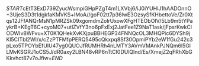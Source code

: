 $START$cEtT3ExD739ZyucWsmpiGHpPZgT4m1LXVbj6/iJ0iYUHlJ1hAADOnnO+3UjeS3D3t1dgkfaKMVKS+lMoA//goF02tt7p36lwE3OzsySfKHbettoVe/Zr0Xtqs12JFfANQrMsN1pMRZSk09xgomdmZolrUxowXFgHTEObOIV/5Lb9m5tYPaykrB+KEgT6C+cyoM07+utlZVfY3no6pFxExj2JatFee1Z9NaT1ask/jFpsrKwkClODWIv8WFvu+XT0K1QHekXvKXjpuBBHEGP34FNNQcOL3MHQPic6DYSh9jKl5CITbl2WI/x/cZzPTFMfpPERQ5495cQkxpq8Sf30OpmiPYb2eW1fGu242c3pLxo5TPOYbEfUIU47yg0QUOJfRUMHRh4nLMTY3AVmVMAnkPJNQm6l5GlLMvKSGRJ1oCS5J/dR0axy2LBN48vRP6nTtCI0DUlQlnd/Es/XmejZ2qFRhXbGKkvhct87v7oJfiw=$END$